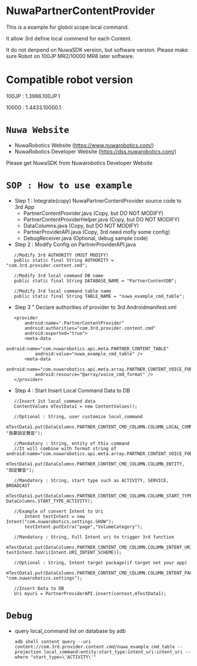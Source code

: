 # NuwaPartnerContentProvider
This is a example for globol scope local command.

It allow 3rd define local commend for each Content.

It do not denpend on NuwaSDK version, but software version.
Please make sure Robot on 100JP MR2/10000 MR8 later software.

# Compatible robot version
100JP : 1.3966.100JP.1

10000 : 1.4433.10000.1 

# `Nuwa Website`
* NuwaRobotics Website (https://www.nuwarobotics.com/)
* NuwaRobotics Developer Website (https://dss.nuwarobotics.com/)

Please get NuwaSDK from Nuwarobotics Developer Website

# `SOP : How to use example`
 * Step 1 : Integrate(copy) NuwaPartnerContentProvider source code to 3rd App
    + PartnerContentProvider.java (Copy, but DO NOT MODIFY)
    + PartnerContentProviderHelper.java (Copy, but DO NOT MODIFY)
    + DataColumns.java (Copy, but DO NOT MODIFY)
    + PartnerProviderAPI.java (Copy, 3rd need mofiy some config)
    + DebugReceiver.java (Optional, debug sample code)
 * Step 2 : Modify Config on PartnerProviderAPI.java
 ```
    //Modify 3rd AUTHORITY (MUST MODIFY)
    public static final String AUTHORITY = "com.3rd.provider.content.cmd";
 
    //Modify 3rd local command DB name
    public static final String DATABASE_NAME = "PartnerContentDB";
    
    //Modify 3rd local command table name
    public static final String TABLE_NAME = "nuwa_example_cmd_table";
 ```
 * Step 3 " Declare authorities of provider to 3rd Androidmanifest.xml 
 ```
    <provider
        android:name=".PartnerContentProvider"
        android:authorities="com.3rd.provider.content.cmd"
        android:exported="true">
        <meta-data
            android:name="com.nuwarobotics.api.meta.PARTNER_CONTENT_TABLE"
            android:value="nuwa_example_cmd_table" />
        <meta-data
            android:name="com.nuwarobotics.api.meta.array.PARTNER_CONTENT_VOICE_FORMAT"
            android:resource="@array/voice_cmd_format" />
    </provider>
 ```
 * Step 4 : Start Insert Local Command Data to DB
 ```
    //Insert 1st local_command data
    ContentValues mTestData1 = new ContentValues();

    //Optional : String, user customize locol_command
        mTestData1.put(DataColumns.PARTNER_CONTENT_CMD_COLUMN.COLUMN_LOCAL_COMMAND, "我要設定聲音");

    //Mandatory : String, entity of this command
    //It will combine with format string of android:name="com.nuwarobotics.api.meta.array.PARTNER_CONTENT_VOICE_FORMAT"
        mTestData1.put(DataColumns.PARTNER_CONTENT_CMD_COLUMN.COLUMN_ENTITY, "設定聲音");

    //Mandatory : String, start type such as ACTIVITY, SERVICE, BROADCAST
        mTestData1.put(DataColumns.PARTNER_CONTENT_CMD_COLUMN.COLUMN_START_TYPE, DataColumns.START_TYPE_ACTIVITY);

    //Example of convert Intent to Uri
        Intent testIntent = new Intent("com.nuwarobotics.settings.SHOW");
        testIntent.putExtra("page","VolumeCategory");

    //Mandatory : String, Full Intent uri to trigger 3rd function
        mTestData1.put(DataColumns.PARTNER_CONTENT_CMD_COLUMN.COLUMN_INTENT_URI, testIntent.toUri(Intent.URI_INTENT_SCHEME));

    //Optional : String, Intent target package(if target not your app)
        mTestData1.put(DataColumns.PARTNER_CONTENT_CMD_COLUMN.COLUMN_INTENT_PACKAGE, "com.nuwarobotics.settings");
        
    //Insert Data to DB
    Uri myuri = PartnerProviderAPI.insert(context,mTestData1);
 ```
# `Debug`
 * query local_command list on database by adb
   ```
   adb shell content query --uri content://com.3rd.provider.content.cmd/nuwa_example_cmd_table --projection local_command:entity:start_type:intent_uri:intent_uri --where "start_type=\'ACTIVITY\'"
   ```

